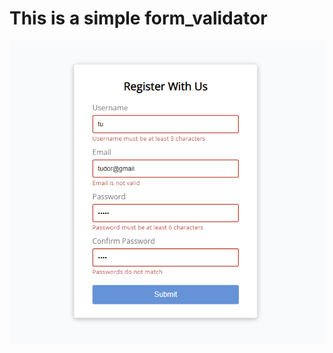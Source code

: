 #  This is a simple form_validator
![Image](https://github.com/tudorbejinari/form_validator/blob/master/register.png)
